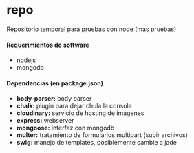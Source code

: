 # repo
<p>Repositorio temporal para pruebas con node (mas pruebas)</p>

<h4>Requerimientos de software</h4>
<ul>
    <li>nodejs</li>
    <li>mongodb</li>
</ul>
<h4>Dependencias (en package.json)</h4>
<ul>
    <li><b>body-parser:</b> body parser</li>
    <li><b>chalk:</b> plugin para dejar chula la consola</li>
    <li><b>cloudinary:</b> servicio de hosting de imagenes</li>
    <li><b>express:</b> webserver</li>
    <li><b>mongoose:</b> interfaz con mongodb</li>
    <li><b>multer:</b> tratamiento de formularios multipart (subir archivos)</li>
    <li><b>swig:</b> manejo de templates, posiblemente cambie a jade</li>
</ul>

